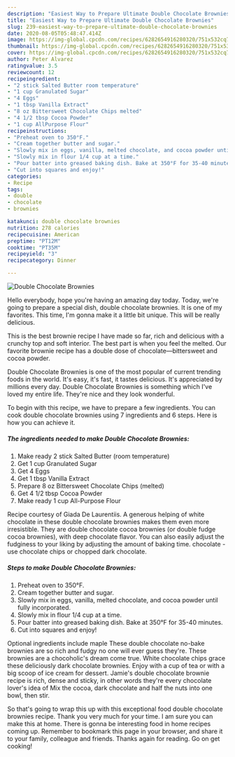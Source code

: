 ```yaml
---
description: "Easiest Way to Prepare Ultimate Double Chocolate Brownies"
title: "Easiest Way to Prepare Ultimate Double Chocolate Brownies"
slug: 239-easiest-way-to-prepare-ultimate-double-chocolate-brownies
date: 2020-08-05T05:48:47.414Z
image: https://img-global.cpcdn.com/recipes/6282654916280320/751x532cq70/double-chocolate-brownies-recipe-main-photo.jpg
thumbnail: https://img-global.cpcdn.com/recipes/6282654916280320/751x532cq70/double-chocolate-brownies-recipe-main-photo.jpg
cover: https://img-global.cpcdn.com/recipes/6282654916280320/751x532cq70/double-chocolate-brownies-recipe-main-photo.jpg
author: Peter Alvarez
ratingvalue: 3.5
reviewcount: 12
recipeingredient:
- "2 stick Salted Butter room temperature"
- "1 cup Granulated Sugar"
- "4 Eggs"
- "1 tbsp Vanilla Extract"
- "8 oz Bittersweet Chocolate Chips melted"
- "4 1/2 tbsp Cocoa Powder"
- "1 cup AllPurpose Flour"
recipeinstructions:
- "Preheat oven to 350°F."
- "Cream together butter and sugar."
- "Slowly mix in eggs, vanilla, melted chocolate, and cocoa powder until fully incorporated."
- "Slowly mix in flour 1/4 cup at a time."
- "Pour batter into greased baking dish. Bake at 350°F for 35-40 minutes."
- "Cut into squares and enjoy!"
categories:
- Recipe
tags:
- double
- chocolate
- brownies

katakunci: double chocolate brownies 
nutrition: 278 calories
recipecuisine: American
preptime: "PT12M"
cooktime: "PT35M"
recipeyield: "3"
recipecategory: Dinner

---
```



![Double Chocolate Brownies](https://img-global.cpcdn.com/recipes/6282654916280320/751x532cq70/double-chocolate-brownies-recipe-main-photo.jpg)

Hello everybody, hope you're having an amazing day today. Today, we're going to prepare a special dish, double chocolate brownies. It is one of my favorites. This time, I'm gonna make it a little bit unique. This will be really delicious.

This is the best brownie recipe I have made so far, rich and delicious with a crunchy top and soft interior. The best part is when you feel the melted. Our favorite brownie recipe has a double dose of chocolate—bittersweet and cocoa powder.

Double Chocolate Brownies is one of the most popular of current trending foods in the world. It's easy, it's fast, it tastes delicious. It's appreciated by millions every day. Double Chocolate Brownies is something which I've loved my entire life. They're nice and they look wonderful.


To begin with this recipe, we have to prepare a few ingredients. You can cook double chocolate brownies using 7 ingredients and 6 steps. Here is how you can achieve it.

<!--inarticleads1-->

##### The ingredients needed to make Double Chocolate Brownies:

1. Make ready 2 stick Salted Butter (room temperature)
1. Get 1 cup Granulated Sugar
1. Get 4 Eggs
1. Get 1 tbsp Vanilla Extract
1. Prepare 8 oz Bittersweet Chocolate Chips (melted)
1. Get 4 1/2 tbsp Cocoa Powder
1. Make ready 1 cup All-Purpose Flour


Recipe courtesy of Giada De Laurentiis. A generous helping of white chocolate in these double chocolate brownies makes them even more irresistible. They are double chocolate cocoa brownies (or double fudge cocoa brownies), with deep chocolate flavor. You can also easily adjust the fudginess to your liking by adjusting the amount of baking time. chocolate - use chocolate chips or chopped dark chocolate. 

<!--inarticleads2-->

##### Steps to make Double Chocolate Brownies:

1. Preheat oven to 350°F.
1. Cream together butter and sugar.
1. Slowly mix in eggs, vanilla, melted chocolate, and cocoa powder until fully incorporated.
1. Slowly mix in flour 1/4 cup at a time.
1. Pour batter into greased baking dish. Bake at 350°F for 35-40 minutes.
1. Cut into squares and enjoy!


Optional ingredients include maple These double chocolate no-bake brownies are so rich and fudgy no one will ever guess they&#39;re. These brownies are a chocoholic&#39;s dream come true. White chocolate chips grace these deliciously dark chocolate brownies. Enjoy with a cup of tea or with a big scoop of ice cream for dessert. Jamie&#39;s double chocolate brownie recipe is rich, dense and sticky, in other words they&#39;re every chocolate lover&#39;s idea of Mix the cocoa, dark chocolate and half the nuts into one bowl, then stir. 

So that's going to wrap this up with this exceptional food double chocolate brownies recipe. Thank you very much for your time. I am sure you can make this at home. There is gonna be interesting food in home recipes coming up. Remember to bookmark this page in your browser, and share it to your family, colleague and friends. Thanks again for reading. Go on get cooking!
